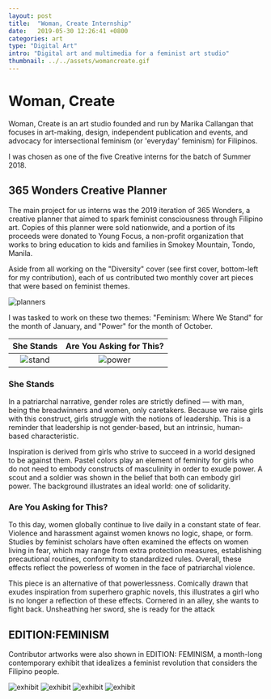 ```yaml
---
layout: post
title:  "Woman, Create Internship"
date:   2019-05-30 12:26:41 +0800
categories: art
type: "Digital Art"
intro: "Digital art and multimedia for a feminist art studio"
thumbnail: ../../assets/womancreate.gif
---
```


# Woman, Create
Woman, Create is an art studio founded and run by Marika Callangan that focuses in art-making, design, independent publication and events, and advocacy for intersectional feminism (or 'everyday' feminism) for Filipinos. 

I was chosen as one of the five Creative interns for the batch of Summer 2018. 

## 365 Wonders Creative Planner
The main project for us interns was the 2019 iteration of 365 Wonders, a creative planner that aimed to spark feminist consciousness through Filipino art. Copies of this planner were sold nationwide, and a portion of its proceeds were donated to Young Focus, a non-profit organization that works to bring education to kids and families in Smokey Mountain, Tondo, Manila.

Aside from all working on the "Diversity" cover (see first cover, bottom-left for my contribution), each of us contributed two monthly cover art pieces that were based on feminist themes.

![planners](../../assets/planners.jpeg)

I was tasked to work on these two themes: "Feminism: Where We Stand" for the month of January, and "Power" for the month of October.

She Stands                        |  Are You Asking for This?
:--------------------------------:|:--------------------------------:
![stand](../../assets/stand.png)  |  ![power](../../assets/power.png) 


### She Stands
In a patriarchal narrative, gender roles are strictly defined — with man, being the breadwinners and women, only caretakers. Because we raise girls with this construct, girls struggle with the notions of leadership. This is a reminder that leadership is not gender-based, but an intrinsic, human-based characteristic.

Inspiration is derived from girls who strive to succeed in a world designed to be against them. Pastel colors play an element of feminity for girls who do not need to embody constructs of masculinity in order to exude power. A scout and a soldier was shown in the belief that both can embody girl power. The background illustrates an ideal world: one of solidarity.

### Are You Asking for This?

To this day, women globally continue to live daily in a constant state of fear. Violence and harassment against women knows no logic, shape, or form. Studies by feminist scholars have often examined the effects on women living in fear, which may range from extra protection measures, establishing precautional routines, conformity to standardized rules. Overall, these effects reflect the powerless of women in the face of patriarchal violence.

This piece is an alternative of that powerlessness. Comically drawn that exudes inspiration from superhero graphic novels, this illustrates a girl who is no longer a reflection of these effects. Cornered in an alley, she wants to fight back. Unsheathing her sword, she is ready for the attack

## EDITION:FEMINISM

Contributor artworks were also shown in EDITION: FEMINISM, a month-long contemporary exhibit that idealizes a feminist revolution that considers the Filipino people.

![exhibit](../../assets/editionfeminism.jpg)
![exhibit](../../assets/profile.jpg)
![exhibit](../../assets/exhibit1.jpg)
![exhibit](../../assets/exhibit2.jpg)